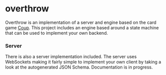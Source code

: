 # overthrow
Overthrow is an implementation of a server and engine based on the card game [Coup](https://en.wikipedia.org/wiki/Coup_(card_game)). 
This project includes an engine based around a state machine that can be used to implement your own backend. 

### Server
There is also a server implementation included. The server uses WebSockets making it fairly simple to implement your own client
by taking a look at the autogenerated JSON Schema. Documentation is in progress.